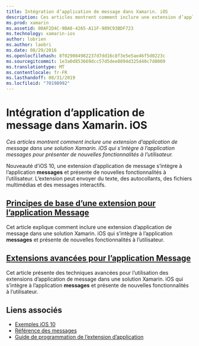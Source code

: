 ```yaml
---
title: Intégration d’application de message dans Xamarin. iOS
description: Ces articles montrent comment inclure une extension d’application de message dans une solution Xamarin. iOS qui s’intègre à l’application messages pour présenter de nouvelles fonctionnalités à l’utilisateur.
ms.prod: xamarin
ms.assetid: 00AF2D4C-9BA8-4265-A11F-989C93BDF723
ms.technology: xamarin-ios
author: lobrien
ms.author: laobri
ms.date: 08/29/2016
ms.openlocfilehash: 8f029084982237d7dd16c8f3e5e5ae46f5d0223c
ms.sourcegitcommit: 1e3a0d853669dcc57d5dee0894d325d40c7d8009
ms.translationtype: MT
ms.contentlocale: fr-FR
ms.lasthandoff: 08/31/2019
ms.locfileid: "70198992"
---
```

# <a name="message-app-integration-in-xamarinios"></a>Intégration d’application de message dans Xamarin. iOS

_Ces articles montrent comment inclure une extension d’application de message dans une solution Xamarin. iOS qui s’intègre à l’application messages pour présenter de nouvelles fonctionnalités à l’utilisateur._

Nouveauté d’iOS 10, une extension d’application de message s’intègre à l’application **messages** et présente de nouvelles fonctionnalités à l’utilisateur. L’extension peut envoyer du texte, des autocollants, des fichiers multimédias et des messages interactifs.

## <a name="message-app-extension-basicsiosplatformmessage-app-integrationintro-to-message-app-extensionsmd"></a>[Principes de base d’une extension pour l’application Message](~/ios/platform/message-app-integration/intro-to-message-app-extensions.md)

Cet article explique comment inclure une extension d’application de message dans une solution Xamarin. iOS qui s’intègre à l’application **messages** et présente de nouvelles fonctionnalités à l’utilisateur.

## <a name="advanced-message-app-extensionsiosplatformmessage-app-integrationintro-to-message-app-extensionsmd"></a>[Extensions avancées pour l’application Message](~/ios/platform/message-app-integration/intro-to-message-app-extensions.md)

Cet article présente des techniques avancées pour l’utilisation des extensions d’application de message dans une solution Xamarin. iOS qui s’intègre à l’application **messages** et présente de nouvelles fonctionnalités à l’utilisateur.


## <a name="related-links"></a>Liens associés

- [Exemples iOS 10](https://docs.microsoft.com/samples/browse/?products=xamarin&term=Xamarin.iOS+iOS10)
- [Référence des messages](https://developer.apple.com/reference/messages)
- [Guide de programmation de l’extension d’application](https://developer.apple.com/library/prerelease/content/documentation/General/Conceptual/ExtensibilityPG/index.html#//apple_ref/doc/uid/TP40014214)
